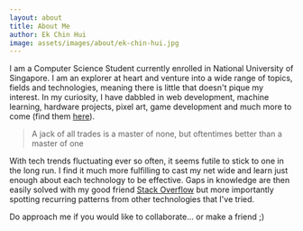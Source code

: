 ```yaml
---
layout: about
title: About Me
author: Ek Chin Hui
image: assets/images/about/ek-chin-hui.jpg
---
```


I am a Computer Science Student currently enrolled in National University of Singapore. I am an explorer at heart and venture into a wide range of topics, fields and technologies, meaning there is little that doesn't pique my interest. In my curiosity, I have dabbled in web development, machine learning, hardware projects, pixel art, game development and much more to come (find them [here](/personal-site/portfolio)).

> A jack of all trades is a master of none, but oftentimes better than a master of one

With tech trends fluctuating ever so often, it seems futile to stick to one in the long run. I find it much more fulfilling to cast my net wide and learn just enough about each technology to be effective. Gaps in knowledge are then easily solved with my good friend [Stack Overflow](https://stackoverflow.com/questions) but more importantly spotting recurring patterns from other technologies that I've tried.

Do approach me if you would like to collaborate... or make a friend ;)